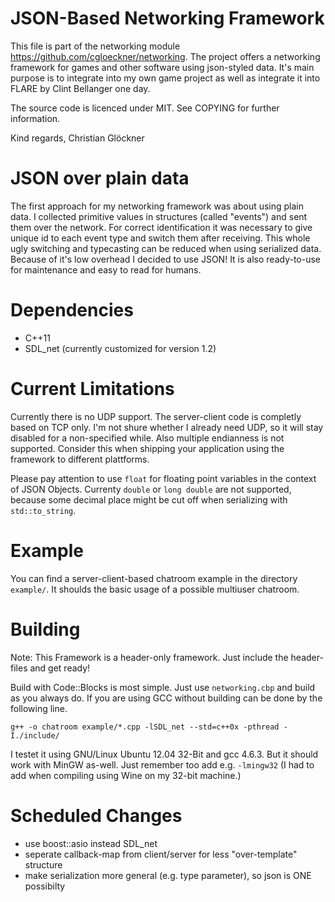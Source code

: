 # JSON-Based Networking Framework

This file is part of the networking module https://github.com/cgloeckner/networking. The project offers a networking framework for games and other software using json-styled data. It's main purpose is to integrate into my own game project as well as integrate it into FLARE by Clint Bellanger one day.

The source code is licenced under MIT. See COPYING for further information.

Kind regards, Christian Glöckner

# JSON over plain data

The first approach for my networking framework was about using plain data. I collected primitive values in structures (called "events") and sent them over the network. For correct identification it was necessary to give unique id to each event type and switch them after receiving. This whole ugly switching and typecasting can be reduced when using serialized data. Because of it's low overhead I decided to use JSON! It is also ready-to-use for maintenance and easy to read for humans.

# Dependencies

- C++11
- SDL_net (currently customized for version 1.2)

# Current Limitations

Currently there is no UDP support. The server-client code is completly based on TCP only. I'm not shure whether I already need UDP, so it will stay disabled for a non-specified while. Also multiple endianness is not supported. Consider this when shipping your application using the framework to different plattforms.

Please pay attention to use `float` for floating point variables in the context of JSON Objects. Currenty `double` or `long double` are not supported, because some decimal place might be cut off when serializing with `std::to_string`.

# Example

You can find a server-client-based chatroom example in the directory `example/`. It shoulds the basic usage of a possible multiuser chatroom.

# Building

Note: This Framework is a header-only framework. Just include the header-files and get ready!

Build with Code::Blocks is most simple. Just use `networking.cbp` and build as you always do. If you are using GCC without building can be done by the following line.

    g++ -o chatroom example/*.cpp -lSDL_net --std=c++0x -pthread -I./include/

I testet it using GNU/Linux Ubuntu 12.04 32-Bit and gcc 4.6.3. But it should work with MinGW as-well. Just remember too add e.g. `-lmingw32` (I had to add when compiling using Wine on my 32-bit machine.)

# Scheduled Changes

- use boost::asio instead SDL_net
- seperate callback-map from client/server for less "over-template" structure
- make serialization more general (e.g. type parameter), so json is ONE possibilty
